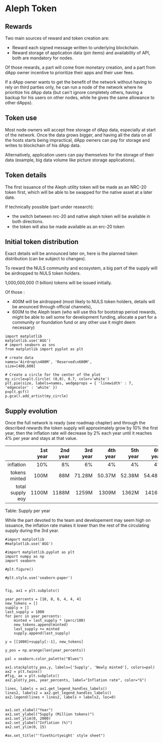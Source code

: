 # Aleph Token

## Rewards

Two main sources of reward and token creation are:

- Reward each signed message written to underlying blockchain.
- Reward storage of application data (pin items) and availability of API, both are mandatory for nodes.

Of those rewards, a part will come from monetary creation, and a part from dApp owner incentive to prioritize their apps and their user fees.

If a dApp owner wants to get the benefit of the network without having to rely on third parties only, he can run a node of the network where he prioritize his dApp data (but can't ignore completely others, having a backup for his users on other nodes, while he gives the same allowance to other dApps).

## Token use

Most node owners will accept free storage of dApp data, especially at start of the network. Once the data grows bigger, and having all the data on all the hosts starts being impractical, dApp owners can pay for storage and writes to blockchain of his dApp data.

Alternatively, application users can pay themselves for the storage of their data (example, big data volume like picture storage applications).

## Token details

The first issuance of the Aleph utility token will be made as an NRC-20 token first, which will be able to be swapped for the native asset at a later date.

If technically possible (part under research):

- the switch between nrc-20 and native aleph token will be available in both directions.
- the token will also be made available as an erc-20 token

## Initial token distribution

Exact details will be announced later on, here is the planned token distribution (can be subject to changes).

To reward the NULS community and ecosystem, a big part of the supply will be airdropped to NULS token holders.

1,000,000,000 (1 billion) tokens will be issued initially.

Of those :

  - 400M will be airdropped (most likely to NULS token holders, details will be anounced through official channels),
  - 600M to the Aleph team (who will use this for bootstrap period rewards, might be able to sell some for development funding, allocate a part for a community or foundation fund or any other use it might deem necessary)

```{.python .run caption="Token Distribution" label="allocation_fig" hide_code=True}
import matplotlib
matplotlib.use('AGG')
# import seaborn as sns
from matplotlib import pyplot as plt

# create data
names='Airdrop\n400M', 'Reserved\n600M',
size=[400,600]
 
# Create a circle for the center of the plot
my_circle=plt.Circle( (0,0), 0.7, color='white')
plt.pie(size, labels=names, wedgeprops = { 'linewidth' : 7, 'edgecolor' : 'white' })
p=plt.gcf()
p.gca().add_artist(my_circle)
```

## Supply evolution

Once the full network is ready (see roadmap chapter) and through the described rewards the token supply will approximately grow by 10% the first year, then the inflation rate will decrease by 2% each year until it reaches 4% per year and stays at that value.

|                |1st year|2nd year|3rd year|4th year|5th year|6th year|
|---------------:|-------:|-------:|-------:|-------:|-------:|-------:|
|       inflation|     10%|      8%|      6%|      4%|      4%|      4%|
|   tokens minted|    100M|     88M|  71.28M|  50.37M|  52.38M|  54.48M|
|total supply eoy|   1100M|   1188M|   1259M|   1309M|   1362M|   1416M|

Table: Supply per year

While the part devoted to the team and developement may seem high on issuance, the inflation rate makes it lower than the rest of the circulating supply during the 3rd year.

```{.python .run caption="Supply evolution" label="supply_evolution_fig" hide_code=True}
#import matplotlib
#matplotlib.use('AGG')

#import matplotlib.pyplot as plt
import numpy as np
import seaborn

#plt.figure()

#plt.style.use('seaborn-paper')


fig, ax1 = plt.subplots()

year_percents = [10, 8, 6, 4, 4, 4]
new_tokens = []
supply = []
last_supply = 1000
for perc in year_percents:
    minted = last_supply * (perc/100)
    new_tokens.append(minted)
    last_supply += minted
    supply.append(last_supply)

y = [[1000]+supply[:-1], new_tokens]

y_pos = np.arange(len(year_percents))

pal = seaborn.color_palette("Blues")

ax1.stackplot(y_pos,y, labels=['Supply', 'Newly minted'], colors=pal)
ax2 = plt.twinx()
#fig, ax = plt.subplots()
ax2.plot(y_pos, year_percents, label="Inflation rate", color="G")

lines, labels = ax1.get_legend_handles_labels()
lines2, labels2 = ax2.get_legend_handles_labels()
ax2.legend(lines + lines2, labels + labels2, loc=0)


ax1.set_xlabel("Year")
ax1.set_ylabel("Supply (Million tokens)")
ax1.set_ylim(0, 2000)
ax2.set_ylabel("Inflation (%)")
ax2.set_ylim(0, 15)

#ax.set_title("'fivethirtyeight' style sheet")
```






